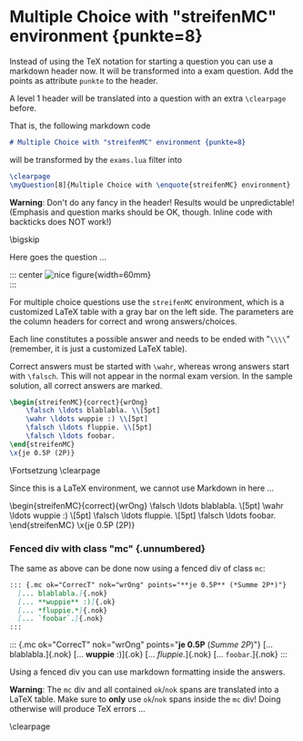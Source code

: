 
# Multiple Choice with "streifenMC" environment {punkte=8}

Instead of using the TeX notation for starting a question you can use
a markdown header now. It will be transformed into a exam question. Add
the points as attribute `punkte` to the header.

A level 1 header will be translated into a question with an extra
`\clearpage` before.

That is, the following markdown code
```markdown
# Multiple Choice with "streifenMC" environment {punkte=8}
```
will be transformed by the `exams.lua` filter into
```latex
\clearpage
\myQuestion[8]{Multiple Choice with \enquote{streifenMC} environment}
```

**Warning**: Don't do any fancy in the header! Results would be unpredictable!
(Emphasis and question marks should be OK, though. Inline code with backticks
does NOT work!)

\bigskip


Here goes the question ...

::: center
![nice figure](figs/somefig){width=60mm}\
:::

For multiple choice questions use the `streifenMC` environment, which is a
customized LaTeX table with a gray bar on the left side. The parameters are
the column headers for correct and wrong answers/choices.

Each line constitutes a possible answer and needs to be ended with "`\\\\`"
(remember, it is just a customized LaTeX table).

Correct answers must be started with `\wahr`, whereas wrong answers start
with `\falsch`. This will not appear in the normal exam version. In the sample
solution, all correct answers are marked.

```latex
\begin{streifenMC}{correct}{wrOng}
    \falsch \ldots blablabla. \\[5pt]
    \wahr \ldots wuppie :) \\[5pt]
    \falsch \ldots fluppie. \\[5pt]
    \falsch \ldots foobar.
\end{streifenMC}
\x{je 0.5P (2P)}
```



\Fortsetzung
\clearpage



Since this is a LaTeX environment, we cannot use Markdown in here ...


\begin{streifenMC}{correct}{wrOng}
    \falsch \ldots blablabla. \\[5pt]
    \wahr \ldots wuppie :) \\[5pt]
    \falsch \ldots fluppie. \\[5pt]
    \falsch \ldots foobar.
\end{streifenMC}
\x{je 0.5P (2P)}



### Fenced div with class "mc" {.unnumbered}

The same as above can be done now using a fenced div of class `mc`:

```markdown
::: {.mc ok="CorrecT" nok="wrOng" points="**je 0.5P** (*Summe 2P*)"}
  [... blablabla.]{.nok}
  [... **wuppie** :)]{.ok}
  [... *fluppie.*]{.nok}
  [... `foobar`.]{.nok}
:::
```

::: {.mc ok="CorrecT" nok="wrOng" points="**je 0.5P** (*Summe 2P*)"}
  [... blablabla.]{.nok}
  [... **wuppie** :)]{.ok}
  [... *fluppie.*]{.nok}
  [... `foobar`.]{.nok}
:::

Using a fenced div you can use markdown formatting inside the answers.

**Warning**: The `mc` div and all contained `ok`/`nok` spans are translated into a
LaTeX table. Make sure to **only** use `ok`/`nok` spans inside the `mc` div! Doing
otherwise will produce TeX errors ...


\clearpage





